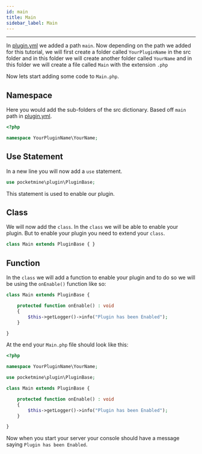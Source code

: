 ```yaml
---
id: main
title: Main
sidebar_label: Main
---
```

___

In [plugin.yml](plugin.yml.md#main) we added a path `main`. Now depending on the path we added for this tutorial, we will first create a folder called `YourPluginName` in the src folder and in this folder we will create another folder called `YourName` and in this folder we will create a file called `Main` with the extension `.php` 

Now lets start adding some code to `Main.php`.

## Namespace
Here you would add the sub-folders of the src dictionary. Based off `main` path in [plugin.yml](plugin.yml.md#main).
```php title="Main.php"
<?php

namespace YourPluginName\YourName;
```

## Use Statement
In a new line you will now add a `use` statement.
```php title="Main.php"
use pocketmine\plugin\PluginBase;
```
This statement is used to enable our plugin.

## Class
We will now add the `class`. In the `class` we will be able to enable your plugin. But to enable your plugin you need to extend your `class`.
```php title="Main.php"
class Main extends PluginBase { }
```

## Function
In the `class` we will add a function to enable your plugin and to do so we will be using the `onEnable()` function like so:
```php title="Main.php"
class Main extends PluginBase { 

    protected function onEnable() : void 
    {  
        $this->getLogger()->info("Plugin has been Enabled");
    }

}
```

At the end your `Main.php` file should look like this:
```php title="Main.php"
<?php

namespace YourPluginName\YourName;

use pocketmine\plugin\PluginBase;

class Main extends PluginBase { 

    protected function onEnable() : void
    {  
        $this->getLogger()->info("Plugin has been Enabled");
    }

}
```

Now when you start your server your console should have a message saying `Plugin has been Enabled`.
